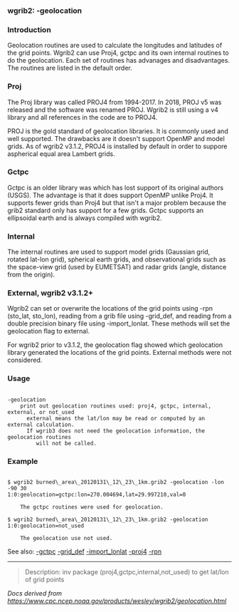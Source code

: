 
### wgrib2: -geolocation



### Introduction



Geolocation routines are used to calculate the longitudes and latitudes
of the grid points. Wgrib2 can use Proj4, gctpc and its own internal 
routines to do the geolocation. Each set of routines has advanages and
disadvantages. The routines are listed in the default order.

### Proj



The Proj library was called PROJ4 from 1994-2017. In 2018, PROJ v5 was released
and the software was renamed PROJ. Wgrib2 is still using a v4 library and
all references in the code are to PROJ4.


PROJ is the gold standard of geolocation libraries. It is commonly used
and well supported. The drawbacks are it doesn't support OpenMP and
model grids. As of wgrib2 v3.1.2, PROJ4 is installed by default in order
to suppore aspherical equal area Lambert grids.

### Gctpc



Gctpc is an older library was which has lost support of its original authors (USGS).
The advantage is that it does support OpenMP unlike Proj4. It supports fewer grids
than Proj4 but that isn't a major problem because the grib2 standard only has 
support for a few grids. Gctpc supports an ellipsoidal earth and 
is always compiled with wgrib2.


### Internal


 The internal routines are used to support model grids (Gaussian grid, rotated lat-lon grid),
spherical earth grids, and observational grids such as the space-view grid (used by EUMETSAT) 
and radar grids (angle, distance from the origin).




### External, wgrib2 v3.1.2+



Wgrib2 can set or overwrite the locations of the grid points using -rpn
(sto\_lat, sto\_lon), reading from a grib file using -grid\_def, and reading from
a double precision binary file using -import\_lonlat. These methods will
set the geolocation flag to external.




For wgrib2 prior to v3.1.2, the geolocation flag showed which geolocation library
generated the locations of the grid points. External methods were not considered.



### Usage




```

-geolocation
    print out geolocation routines used: proj4, gctpc, internal, external, or not_used
      external means the lat/lon may be read or computed by an external calculation.
      If wgrib3 does not need the geolocation information, the geolocation routines
         will not be called. 

```

### Example



```

$ wgrib2 burned\_area\_20120131\_12\_23\_1km.grib2 -geolocation -lon -90 30 
1:0:geolocation=gctpc:lon=270.004694,lat=29.997210,val=0

	The gctpc routines were used for geolocation.

$ wgrib2 burned\_area\_20120131\_12\_23\_1km.grib2 -geolocation
1:0:geolocation=not_used

	The geolocation use not used.

```



See also: 
[-gctpc](./gctpc.html)
[-grid\_def](./grid_def.html)
[-import\_lonlat](./import_lonlat.html)
[-proj4](./proj4.html)
[-rpn](./rpn.html)












----

>Description: inv          package (proj4,gctpc,internal,not_used) to get lat/lon of grid points

_Docs derived from <https://www.cpc.ncep.noaa.gov/products/wesley/wgrib2/geolocation.html>_